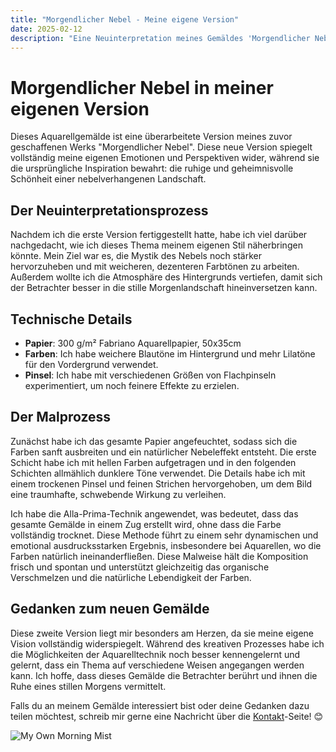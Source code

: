 ```yaml
---
title: "Morgendlicher Nebel - Meine eigene Version"
date: 2025-02-12
description: "Eine Neuinterpretation meines Gemäldes 'Morgendlicher Nebel' und meine kreativen Erfahrungen."
---
```


# Morgendlicher Nebel in meiner eigenen Version

Dieses Aquarellgemälde ist eine überarbeitete Version meines zuvor geschaffenen Werks "Morgendlicher Nebel". Diese neue Version spiegelt vollständig meine eigenen Emotionen und Perspektiven wider, während sie die ursprüngliche Inspiration bewahrt: die ruhige und geheimnisvolle Schönheit einer nebelverhangenen Landschaft.

## Der Neuinterpretationsprozess

Nachdem ich die erste Version fertiggestellt hatte, habe ich viel darüber nachgedacht, wie ich dieses Thema meinem eigenen Stil näherbringen könnte. Mein Ziel war es, die Mystik des Nebels noch stärker hervorzuheben und mit weicheren, dezenteren Farbtönen zu arbeiten. Außerdem wollte ich die Atmosphäre des Hintergrunds vertiefen, damit sich der Betrachter besser in die stille Morgenlandschaft hineinversetzen kann.

## Technische Details

- **Papier**: 300 g/m² Fabriano Aquarellpapier, 50x35cm
- **Farben**: Ich habe weichere Blautöne im Hintergrund und mehr Lilatöne für den Vordergrund verwendet.
- **Pinsel**: Ich habe mit verschiedenen Größen von Flachpinseln experimentiert, um noch feinere Effekte zu erzielen.

## Der Malprozess

Zunächst habe ich das gesamte Papier angefeuchtet, sodass sich die Farben sanft ausbreiten und ein natürlicher Nebeleffekt entsteht. Die erste Schicht habe ich mit hellen Farben aufgetragen und in den folgenden Schichten allmählich dunklere Töne verwendet. Die Details habe ich mit einem trockenen Pinsel und feinen Strichen hervorgehoben, um dem Bild eine traumhafte, schwebende Wirkung zu verleihen. 

Ich habe die Alla-Prima-Technik angewendet, was bedeutet, dass das gesamte Gemälde in einem Zug erstellt wird, ohne dass die Farbe vollständig trocknet. Diese Methode führt zu einem sehr dynamischen und emotional ausdrucksstarken Ergebnis, insbesondere bei Aquarellen, wo die Farben natürlich ineinanderfließen. Diese Malweise hält die Komposition frisch und spontan und unterstützt gleichzeitig das organische Verschmelzen und die natürliche Lebendigkeit der Farben.

## Gedanken zum neuen Gemälde

Diese zweite Version liegt mir besonders am Herzen, da sie meine eigene Vision vollständig widerspiegelt. Während des kreativen Prozesses habe ich die Möglichkeiten der Aquarelltechnik noch besser kennengelernt und gelernt, dass ein Thema auf verschiedene Weisen angegangen werden kann. Ich hoffe, dass dieses Gemälde die Betrachter berührt und ihnen die Ruhe eines stillen Morgens vermittelt.


Falls du an meinem Gemälde interessiert bist oder deine Gedanken dazu teilen möchtest, schreib mir gerne eine Nachricht über die [Kontakt](./kontact.md)-Seite! 😊

![My Own Morning Mist](/images/my_mist.jpg)

